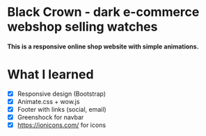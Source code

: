 # Black Crown - dark e-commerce webshop selling watches
#### This is a responsive online shop website with simple animations.

# What I learned

 * [x] Responsive design (Bootstrap)
 * [x] Animate.css + wow.js 
 * [x] Footer with links (social, email)
 * [x] Greenshock for navbar 
 * [x] https://ionicons.com/ for icons
